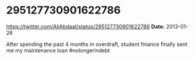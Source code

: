 # 295127730901622786
https://twitter.com/AliAbdaal/status/295127730901622786
**Date:** 2013-01-26

After spending the past 4 months in overdraft, student finance finally sent me my maintenance loan #nolongerindebt
